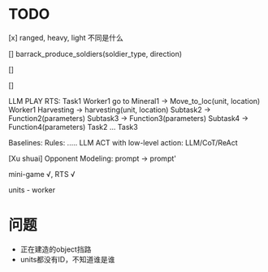 # TODO
[x] ranged, heavy, light 不同是什么

[] barrack_produce_soldiers(soldier_type, direction)

[]

[] 

LLM PLAY RTS:
Task1
    Worker1 go to Mineral1 -> Move_to_loc(unit, location)
    Worker1 Harvesting -> harvesting(unit, location)
    Subtask2 -> Function2(parameters)
    Subtask3 -> Function3(parameters)
    Subtask4 -> Function4(parameters)
Task2
    ...
Task3


Baselines: 
Rules: .....
LLM ACT with low-level action: LLM/CoT/ReAct


[Xu shuai]
Opponent Modeling: prompt -> prompt'

mini-game √, RTS √


units
    - worker

# 问题
- 正在建造的object挡路
- units都没有ID，不知道谁是谁
